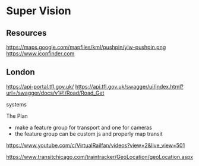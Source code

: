 # Super Vision

## Resources
https://maps.google.com/mapfiles/kml/pushpin/ylw-pushpin.png
https://www.iconfinder.com

## London
https://api-portal.tfl.gov.uk/
https://api.tfl.gov.uk/swagger/ui/index.html?url=/swagger/docs/v1#!/Road/Road_Get

systems

The Plan
- make a feature group for transport and one for cameras
- the feature group can be custom js and properly map transit

https://www.youtube.com/c/VirtualRailfan/videos?view=2&live_view=501

https://www.transitchicago.com/traintracker/GeoLocation/geoLocation.aspx